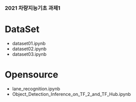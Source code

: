 ### 2021 차량지능기초 과제1 ###

# DataSet
- dataset01.ipynb
- dataset02.ipynb
- dataset03.ipynb

# Opensource 
- lane_recognition.ipynb
- Object_Detection_Inference_on_TF_2_and_TF_Hub.ipynb